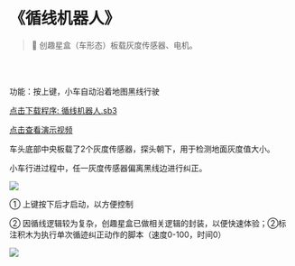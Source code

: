 # 《循线机器人》

> 🧰 创趣星盒（车形态）板载灰度传感器、电机。

<br>
<br>

功能：按上键，小车自动沿着地图黑线行驶

<a href="/tutorial/starbox_collection/sb3/循线机器人.sb3">点击下载程序: 循线机器人.sb3</a>

<a href="https://www.bilibili.com/video/BV1ziYaz9EBs/?spm_id_from=333.1387.upload.video_card.click&vd_source=d34a80bae9d64a0c5a0716bd47877802" target="_blank">点击查看演示视频</a>

车头底部中央板载了2个灰度传感器，探头朝下，用于检测地面灰度值大小。

小车行进过程中，任一灰度传感器偏离黑线边进行纠正。

<img src="/images/docimg/【小学】循线小车原理.png">

① 上键按下后才启动，以方便控制

② 因循线逻辑较为复杂，创趣星盒已做相关逻辑的封装，以便快速体验；②标注积木为执行单次循迹纠正动作的脚本（速度0-100，时间0）

<img src="/images/docimg/【小学】循线小车.png">